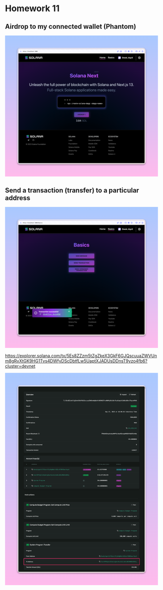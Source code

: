 # Homework 11

## Airdrop to my connected wallet (Phantom)

![Dapp scaffold - Airdrop](./dapp-scaffold-airdrop.png)

## Send a transaction (transfer) to a particular address

![Dapp scaffold - Transfer to a hardcoded address](./dapp-scaffold-transfer-a-hardcoded-address.png)

<https://explorer.solana.com/tx/5Es8ZZzm5tZgZkeX3GkF6GJQscuuaZWVUnm8gRvXtGK9HG1Tvs4DWfyDScDbtfLw5UaptXJADUsDDnsT9yzo4fb6?cluster=devnet>

![Dapp scaffold - Transfer to a hardcoded address explorer](./dapp-scaffold-transfer-a-hardcoded-address-explorer.png)
